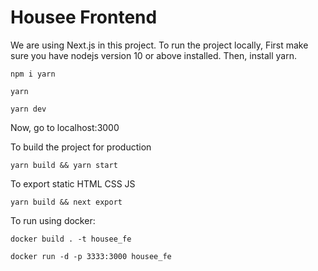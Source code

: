 # Housee Frontend

We are using Next.js in this project. To run the project locally,
First make sure you have nodejs version 10 or above installed.
Then, install yarn.

``npm i yarn``

``yarn``

``yarn dev``

Now, go to localhost:3000

To build the project for production

``yarn build && yarn start``

To export static HTML CSS JS

``yarn build && next export``

To run using docker:

``docker build . -t housee_fe``

``docker run -d -p 3333:3000 housee_fe``


